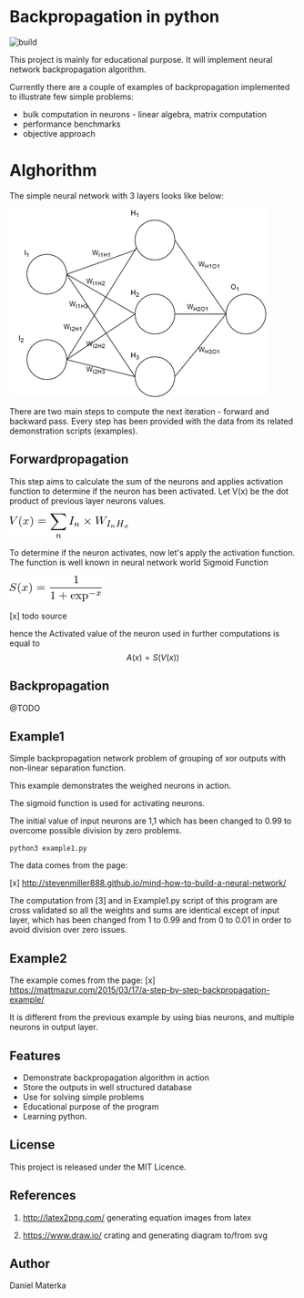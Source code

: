 #  Backpropagation in python              

![build](https://travis-ci.org/DMaterka/backpropagation_py.svg?branch=master)

This project is mainly for educational purpose. It will implement neural network backpropagation algorithm.

Currently there are a couple of examples of backpropagation implemented to illustrate few simple problems: 

* bulk computation in neurons - linear algebra, matrix computation
* performance benchmarks
* objective approach 

# Alghorithm

The simple neural network with 3 layers looks like below:

![diagram](./assets/diagram1.png)

There are two main steps to compute the next iteration - forward and backward pass. 
Every step has been provided with the data from its related demonstration scripts (examples).

## Forwardpropagation
This step aims to calculate the sum of the neurons and applies activation function to determine if the neuron has been activated. 
Let V(x) be the dot product of previous layer neurons values. 

![equation1](./assets/eq1.png)

To determine if the neuron activates, now let's apply the activation function. 
The function is well known in neural network world Sigmoid Function 

![equation2](./assets/eq2.png)

[x] todo source

hence the Activated value of the neuron used in further computations is equal to $$ A(x) = S(V(x)) $$

## Backpropagation
@TODO

## Example1

Simple backpropagation network problem of grouping of xor outputs with non-linear separation function.

This example demonstrates the weighed neurons in action.

The sigmoid function is used for activating neurons. 

The initial value of input neurons are 1,1 which has been changed to 0.99 to overcome possible division by zero problems.
```
python3 example1.py
```

The data comes from the page: 

[x] http://stevenmiller888.github.io/mind-how-to-build-a-neural-network/

The computation from [3] and in Example1.py script of this program are cross validated so all the weights and sums are 
identical except of input layer, 
which has been changed from 1 to 0.99 and from 0 to 0.01 in order to avoid division over zero issues. 

## Example2

The example comes from the page:
[x] https://mattmazur.com/2015/03/17/a-step-by-step-backpropagation-example/

It is different from the previous example by using bias neurons, and multiple neurons in output layer. 


## Features

* Demonstrate backpropagation algorithm in action
* Store the outputs in well structured database
* Use for solving simple problems
* Educational purpose of the program
* Learning python.

## License

This project is released under the MIT Licence.

## References

1. http://latex2png.com/ generating equation images from latex

2. https://www.draw.io/  crating and generating diagram to/from svg

## Author

Daniel Materka
